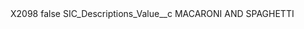 <?xml version="1.0" encoding="UTF-8"?>
<CustomMetadata xmlns="http://soap.sforce.com/2006/04/metadata" xmlns:xsi="http://www.w3.org/2001/XMLSchema-instance" xmlns:xsd="http://www.w3.org/2001/XMLSchema">
    <label>X2098</label>
    <protected>false</protected>
    <values>
        <field>SIC_Descriptions_Value__c</field>
        <value xsi:type="xsd:string">MACARONI AND SPAGHETTI</value>
    </values>
</CustomMetadata>
